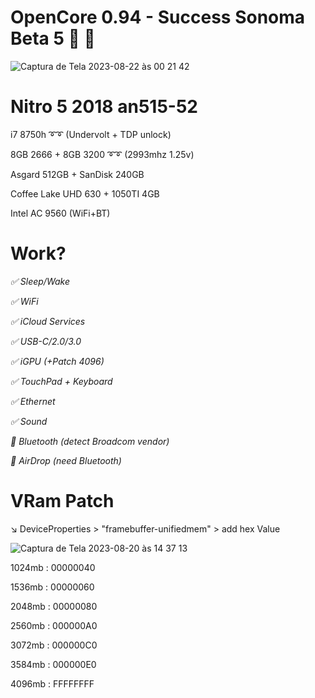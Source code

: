 # OpenCore 0.94 - Success Sonoma Beta 5 :partying_face: :partying_face:


   ![Captura de Tela 2023-08-22 às 00 21 42](https://github.com/tchozen/Nitro5_MacOSVentura/assets/25504430/43b82d68-173c-4d80-b584-2ec38653932d)


# Nitro 5 2018 an515-52
 i7 8750h  ➰➰ (Undervolt + TDP unlock)

 8GB 2666 + 8GB 3200  ➰➰ (2993mhz 1.25v)

 Asgard 512GB + SanDisk 240GB

Coffee Lake UHD 630 + 1050TI 4GB

Intel AC 9560 (WiFi+BT)

# Work? 

*:white_check_mark: Sleep/Wake*

*:white_check_mark: WiFi*

*:white_check_mark: iCloud Services*

*:white_check_mark: USB-C/2.0/3.0*

*:white_check_mark: iGPU (+Patch 4096)*

*:white_check_mark: TouchPad + Keyboard*

*:white_check_mark: Ethernet*

*:white_check_mark: Sound* 

*:no_entry_sign: Bluetooth (detect Broadcom vendor)*

*:no_entry_sign: AirDrop (need Bluetooth)*

# VRam Patch

:arrow_lower_right: DeviceProperties > "framebuffer-unifiedmem" > add hex Value

![Captura de Tela 2023-08-20 às 14 37 13](https://github.com/tchozen/Nitro5_Ventura-0.94/assets/25504430/2fd1cbce-bdcc-4867-8a1d-624d1f7d0215)

1024mb : 00000040

1536mb : 00000060 

2048mb : 00000080 

2560mb : 000000A0 

3072mb : 000000C0 

3584mb : 000000E0 

4096mb : FFFFFFFF 

